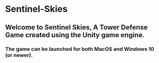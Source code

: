 # Sentinel-Skies
## Welcome to Sentinel Skies, A Tower Defense Game created using the Unity game engine.
### The game can be launched for both MacOS and Windows 10 (or newer).
